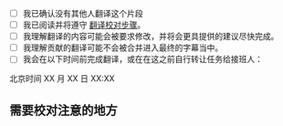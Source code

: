 <!--
非常感谢您的帮助！

1. 请将标题命名为：

   翻译第 X 集 Y - Z 条字幕

2. 请在下面 [] 中的空格替换为 x 表示您已知晓并同意。

- [x] 示例，这就是如何用 x 表示同意
-->

- [ ] 我已确认没有其他人翻译这个片段
- [ ] 我已阅读并将遵守 [翻译校对步骤](https://github.com/Apollonyan/CS193p-Developing-Apps-for-iOS-Spring-2020/blob/master/CONTRIBUTING.md)。
- [ ] 我理解翻译的内容可能会被要求修改，并将会更具提供的建议尽快完成。
- [ ] 我理解贡献的翻译可能不会被合并进入最终的字幕当中。
- [ ] 我会在以下时间前完成翻译，或在在这之前自行转让任务给接班人：

北京时间 XX 月 XX 日 XX:XX

## 需要校对注意的地方
<!-- 如果有，请说明。比如申领任务之外的改动？ -->
